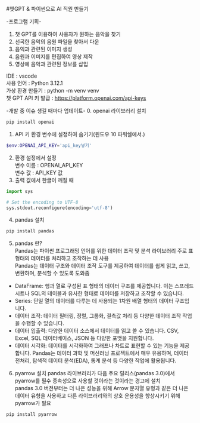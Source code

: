 #챗GPT & 파이썬으로 AI 직원 만들기  

-프로그램 기획-
1. 챗 GPT를 이용하여 사용자가 원하는 음악을 찾기
2. 선곡한 음악의 음원 파일을 찾아서 다운
3. 음익과 관련된 이미지 생성
4. 음원과 이미지를 편집하여 영상 제작
5. 영상에 음악과 관련된 정보를 삽입

IDE : vscode  
사용 언어 : Python 3.12.1  
가상 환경 만들기 : python -m venv venv   
챗 GPT API 키 발급 : https://platform.openai.com/api-keys  

-개발 중 이슈 생길 때마다 업데이트-
0. openai 라이브러리 설치
```py
pip install openai
```
1. API 키 환경 변수에 설정하여 숨기기(윈도우 10 파워쉘에서.)
```powershell
$env:OPENAI_API_KEY='api_key넣기'
```
2. 환경 설정에서 설정  
변수 이름 : OPENAI_API_KEY  
변수 값 : API_KEY 값  
3. 출력 값에서 한글이 깨질 때
```py
import sys

# Set the encoding to UTF-8
sys.stdout.reconfigure(encoding='utf-8')
```
4. pandas 설치
```py
pip install pandas
```
5. pandas 란?  
Pandas는 파이썬 프로그래밍 언어를 위한 데이터 조작 및 분석 라이브러리
주로 표 형태의 데이터를 처리하고 조작하는 데 사용  
Pandas는 데이터 구조와 데이터 조작 도구를 제공하여 데이터를 쉽게 읽고, 쓰고, 변환하며, 분석할 수 있도록 도와줌  
- DataFrame: 행과 열로 구성된 표 형태의 데이터 구조를 제공합니다. 이는 스프레드시트나 SQL의 테이블과 유사한 형태로 데이터를 저장하고 조작할 수 있습니다.
- Series: 단일 열의 데이터를 다루는 데 사용되는 1차원 배열 형태의 데이터 구조입니다.
- 데이터 조작: 데이터 필터링, 정렬, 그룹화, 결측값 처리 등 다양한 데이터 조작 작업을 수행할 수 있습니다.
- 데이터 입출력: 다양한 데이터 소스에서 데이터를 읽고 쓸 수 있습니다. CSV, Excel, SQL 데이터베이스, JSON 등 다양한 포맷을 지원합니다.
- 데이터 시각화: 데이터를 시각화하여 그래프나 차트로 표현할 수 있는 기능을 제공합니다.
Pandas는 데이터 과학 및 머신러닝 프로젝트에서 매우 유용하며, 데이터 전처리, 탐색적 데이터 분석(EDA), 통계 분석 등 다양한 작업에 활용됩니다.

6. pyarrow 설치
pandas 라이브러리가 다음 주요 릴리스(pandas 3.0)에서 pyarrow를 필수 종속성으로 사용할 것이라는 것이라는 경고에 설치  
pandas 3.0 버전부터는 더 나은 성능을 위해 Arrow 문자열 유형과 같은 
더 나은 데이터 유형을 사용하고 다른 라이브러리와의 상호 운용성을 향상시키기 위해 pyarrow가 필요
```py
pip install pyarrow
```